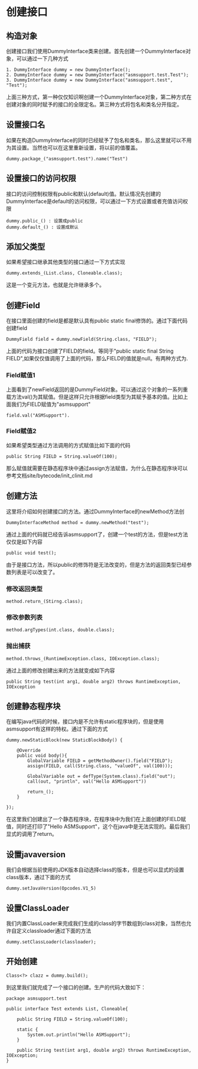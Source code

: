 # 创建接口

## 构造对象

创建接口我们使用DummyInterface类来创建。首先创建一个DummyInterface对象，可以通过一下几种方式

    1. DummyInterface dummy = new DummyInterface();
    2. DummyInterface dummy = new DummyInterface("asmsupport.test.Test");
    3. DummyInterface dummy = new DummyInterface("asmsupport.test", "Test");

上面三种方式，第一种仅仅知识啊创建一个DummyInterface对象，第二种方式在创建对象的同时赋予的接口的全限定名。第三种方式将包名和类名分开指定。

## 设置接口名

如果在构造DummyInterface的同时已经赋予了包名和类名，那么这里就可以不用为其设置。当然也可以在这里重新设置，将以前的值覆盖。

    dummy.package_("asmsupport.test").name("Test")

## 设置接口的访问权限

接口的访问控制权限有public和默认(default)值。默认情况先创建的DummyInterface是default的访问权限，可以通过一下方式设置或者充值访问权限

    dummy.public_() : 设置成public
    dummy.default_() : 设置成默认
    
## 添加父类型

如果希望接口继承其他类型的接口通过一下方式实现

    dummy.extends_(List.class, Cloneable.class);
    
 这是一个变元方法，也就是允许继承多个。
 
## 创建Field

在接口里面创建的field是都是默认具有public static final修饰的。通过下面代码创建field

    DummyField field = dummy.newField(String.class, "FIELD");
    
上面的代码为接口创建了FIELD的field。等同于"public static final String FIELD",如果仅仅值调用了上面的代码，那么FIELD的值就是null。有两种方式为.

### Field赋值1

上面看到了newField返回的是DummyField对象。可以通过这个对象的一系列重载方法val()为其赋值。但是这样只允许根据field类型为其赋予基本的值。比如上面我们为FIELD赋值为"asmsupport"

    field.val("ASMSupport").
    
### Field赋值2

如果希望类型通过方法调用的方式赋值比如下面的代码

    public String FIELD = String.valueOf(100);

那么赋值就需要在静态程序块中通过assign方法赋值，为什么在静态程序块可以参考文档site/bytecode/init_clinit.md

## 创建方法

这里将介绍如何创建接口的方法。通过DummyInterface的newMethod方法创

    DummyInterfaceMethod method = dummy.newMethod("test");
    
 通过上面的代码就已经告诉asmsupport了，创建一个test的方法，但是test方法仅仅是如下内容
 
    public void test();
     
由于是接口方法，所以public的修饰符是无法改变的，但是方法的返回类型已经参数列表是可以改变了。

### 修改返回类型
    
    method.return_(Stirng.class);
 
### 修改参数列表

    method.argTypes(int.class, double.class);

### 抛出捕获

    method.throws_(RuntimeException.class, IOException.class);


通过上面的修改创建出来的方法就变成如下内容

    public String test(int arg1, double arg2) throws RuntimeException, IOException
    
## 创建静态程序块

在编写java代码的时候，接口内是不允许有static程序块的，但是使用asmsupport有这样的特权。通过下面的方式

    dummy.newStaticBlock(new StaticBlockBody() {
        
        @Override
        public void body(){
            GlobalVariable FIELD = getMethodOwner().field("FIELD");
            assign(FIELD, call(String.class, "valueOf", val(100)));
            
            GlobalVariable out = defType(System.class).field("out");
            call(out, "println", val("Hello ASMSupport"))
            
            return_();
        }
        
    });

在这里我们创建出了一个静态程序块，在程序块中为我们在上面创建的FIELD赋值，同时还打印了"Hello ASMSupport"，这个在java中是无法实现的。最后我们显式的调用了return。

## 设置javaversion

我们会根据当前使用的JDK版本自动选择class的版本，但是也可以显式的设置class版本，通过下面的方式

    dummy.setJavaVersion(Opcodes.V1_5)

## 设置ClassLoader

我们内置ClassLoader来完成我们生成的class的字节数组到class对象，当然也允许自定义classloader通过下面的方法

    dummy.setClassLoader(classloader);

## 开始创建

    Class<?> clazz = dummy.build();
    
到这里我们就完成了一个接口的创建。生产的代码大致如下：
     
    package asmsupport.test
     
    public interface Test extends List, Cloneable{
        
        public String FIELD = String.valueOf(100);
        
        static {
            System.out.println("Hello ASMSupport");
        }
        
        public String test(int arg1, double arg2) throws RuntimeException, IOException;
    }
    

